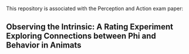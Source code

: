 This repository is associated with the Perception and Action exam paper:

## Observing the Intrinsic: A Rating Experiment Exploring Connections between Phi and Behavior in Animats

